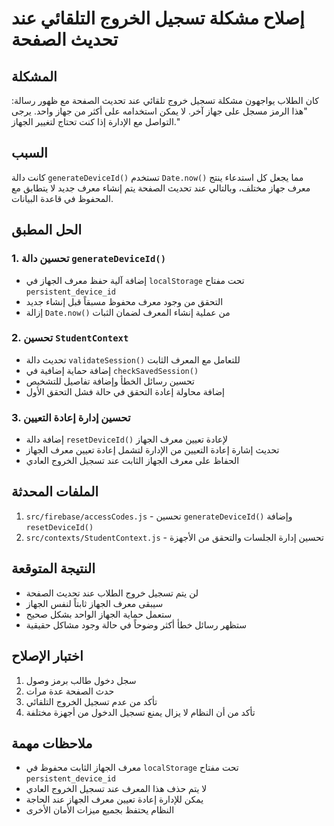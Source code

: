 # إصلاح مشكلة تسجيل الخروج التلقائي عند تحديث الصفحة

## المشكلة

كان الطلاب يواجهون مشكلة تسجيل خروج تلقائي عند تحديث الصفحة مع ظهور رسالة:
"هذا الرمز مسجل على جهاز آخر. لا يمكن استخدامه على أكثر من جهاز واحد. يرجى التواصل مع الإدارة إذا كنت تحتاج لتغيير الجهاز."

## السبب

كانت دالة `generateDeviceId()` تستخدم `Date.now()` مما يجعل كل استدعاء ينتج معرف جهاز مختلف، وبالتالي عند تحديث الصفحة يتم إنشاء معرف جديد لا يتطابق مع المحفوظ في قاعدة البيانات.

## الحل المطبق

### 1. تحسين دالة `generateDeviceId()`

- إضافة آلية حفظ معرف الجهاز في `localStorage` تحت مفتاح `persistent_device_id`
- التحقق من وجود معرف محفوظ مسبقاً قبل إنشاء جديد
- إزالة `Date.now()` من عملية إنشاء المعرف لضمان الثبات

### 2. تحسين `StudentContext`

- تحديث دالة `validateSession()` للتعامل مع المعرف الثابت
- إضافة حماية إضافية في `checkSavedSession()`
- تحسين رسائل الخطأ وإضافة تفاصيل للتشخيص
- إضافة محاولة إعادة التحقق في حالة فشل التحقق الأول

### 3. تحسين إدارة إعادة التعيين

- إضافة دالة `resetDeviceId()` لإعادة تعيين معرف الجهاز
- تحديث إشارة إعادة التعيين من الإدارة لتشمل إعادة تعيين معرف الجهاز
- الحفاظ على معرف الجهاز الثابت عند تسجيل الخروج العادي

## الملفات المحدثة

1. `src/firebase/accessCodes.js` - تحسين `generateDeviceId()` وإضافة `resetDeviceId()`
2. `src/contexts/StudentContext.js` - تحسين إدارة الجلسات والتحقق من الأجهزة

## النتيجة المتوقعة

- لن يتم تسجيل خروج الطلاب عند تحديث الصفحة
- سيبقى معرف الجهاز ثابتاً لنفس الجهاز
- ستعمل حماية الجهاز الواحد بشكل صحيح
- ستظهر رسائل خطأ أكثر وضوحاً في حالة وجود مشاكل حقيقية

## اختبار الإصلاح

1. سجل دخول طالب برمز وصول
2. حدث الصفحة عدة مرات
3. تأكد من عدم تسجيل الخروج التلقائي
4. تأكد من أن النظام لا يزال يمنع تسجيل الدخول من أجهزة مختلفة

## ملاحظات مهمة

- معرف الجهاز الثابت محفوظ في `localStorage` تحت مفتاح `persistent_device_id`
- لا يتم حذف هذا المعرف عند تسجيل الخروج العادي
- يمكن للإدارة إعادة تعيين معرف الجهاز عند الحاجة
- النظام يحتفظ بجميع ميزات الأمان الأخرى
